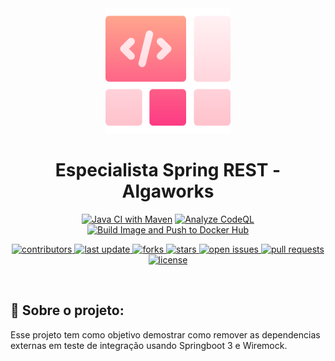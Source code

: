 
<div align="center">

  <img src="assets/logo.png" alt="logo" width="200" height="auto" />
  <h1>Especialista Spring REST - Algaworks</h1>

<!-- Badges -->
[![Java CI with Maven](https://github.com/wesleyosantos91/algafood-api/actions/workflows/01-java-ci-with-maven.yml/badge.svg)](https://github.com/wesleyosantos91/algafood-api/actions/workflows/01-java-ci-with-maven.yml)
[![Analyze CodeQL](https://github.com/wesleyosantos91/algafood-api/actions/workflows/02-analyze-codeql.yml/badge.svg)](https://github.com/wesleyosantos91/algafood-api/actions/workflows/02-analyze-codeql.yml)
[![Build Image and Push to Docker Hub](https://github.com/wesleyosantos91/algafood-api/actions/workflows/03-build-image.yml/badge.svg)](https://github.com/wesleyosantos91/algafood-api/actions/workflows/03-build-image.yml)

<p>
  <a href="https://github.com/wesleyosantos91/algafood-api/graphs/contributors">
    <img src="https://img.shields.io/github/contributors/wesleyosantos91/algafood-api" alt="contributors" />
  </a>
  <a href="">
    <img src="https://img.shields.io/github/last-commit/wesleyosantos91/algafood-api" alt="last update" />
  </a>
  <a href="https://github.com/wesleyosantos91/algafood-api/network/members">
    <img src="https://img.shields.io/github/forks/wesleyosantos91/algafood-api" alt="forks" />
  </a>
  <a href="https://github.com/wesleyosantos91/algafood-api/stargazers">
    <img src="https://img.shields.io/github/stars/wesleyosantos91/algafood-api" alt="stars" />
  </a>
  <a href="https://github.com/wesleyosantos91/algafood-api/issues/">
    <img src="https://img.shields.io/github/issues/wesleyosantos91/algafood-api" alt="open issues" />
  </a>
  <a href="https://github.com/wesleyosantos91/algafood-api/pulls/">
    <img src="https://img.shields.io/github/issues-pr/wesleyosantos91/algafood-api" alt="pull requests" />
  </a>
  <a href="https://github.com/wesleyosantos91/algafood-api/blob/main/LICENSE">
    <img src="https://img.shields.io/github/license/wesleyosantos91/algafood-api" alt="license" />
  </a>
</p>

<br />
</div>

<!-- About the Project -->
## :star2: Sobre o projeto:
<p>
   Esse projeto tem como objetivo demostrar como remover as dependencias externas em teste de integração usando Springboot 3 e Wiremock.
</p>
